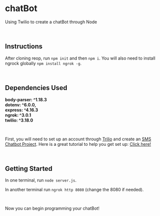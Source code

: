 # chatBot

Using Twilio to create a chatBot through Node

<br/>

## Instructions

After cloning reop, run ```npm init``` and then ```npm i```. You will also need to install ngrock globally ```npm install ngrok -g```.

<br/>

## Dependencies Used

**body-parser: ^1.18.3
<br/>
dotenv: ^6.0.0,
<br/>
express: ^4.16.3
<br/>
ngrok: ^3.0.1
<br/>
twilio: ^3.18.0**

<br/>

First, you will need to set up an account through [Trilio](https://www.twilio.com/) and create an [SMS Chatbot Project](https://www.twilio.com/console/projects/create#). Here is a great tutorial to help you get set up: [Click here!](https://www.youtube.com/watch?v=f9jE5ywz8cs)

<br/>

## Getting Started

In one terminal, run ```node server.js```. 

In another terminal run ```ngrok http 8080``` (change the 8080 if needed).

<br/>

Now you can begin programming your chatBot!


